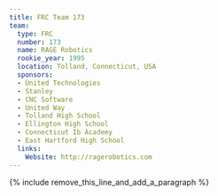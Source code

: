 ```yaml
---
title: FRC Team 173
team:
  type: FRC
  number: 173
  name: RAGE Robotics
  rookie_year: 1995
  location: Tolland, Connecticut, USA
  sponsors:
  - United Technologies
  - Stanley
  - CNC Software
  - United Way
  - Tolland High School
  - Ellington High School
  - Connecticut Ib Academy
  - East Hartford High School
  links:
    Website: http://ragerobotics.com
---
```


{% include remove_this_line_and_add_a_paragraph %}